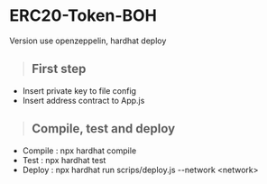 # ERC20-Token-BOH
Version use openzeppelin, hardhat deploy

> ## First step
- Insert private key to file config
- Insert address contract to App.js

> ## Compile, test and deploy
- Compile : npx hardhat compile
- Test : npx hardhat test
- Deploy : npx hardhat run scrips/deploy.js --network \<network\>
